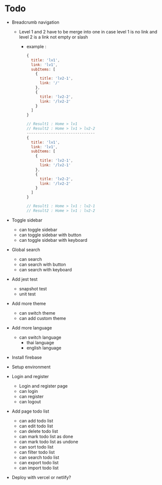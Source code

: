 # Todo

- Breadcrumb navigation
  - Level 1 and 2 have to be merge into one in case level 1 is no link and level 2 is a link not empty or slash
    - example :

      ```javascript
      {
        title: 'lv1',
        link: 'lv1',
        subItems: [
          {
            title: 'lv2-1',
            link: '/'
          },
          {
            title: 'lv2-2',
            link: '/lv2-2'
          }
        ]
      }

      // Result1 : Home > lv1
      // Result2 : Home > lv1 > lv2-2
      -------------------------------
      {
        title: 'lv1',
        link: 'lv1',
        subItems: [
          {
            title: 'lv2-1',
            link: '/lv2-1'
          },
          {
            title: 'lv2-2',
            link: '/lv2-2'
          }
        ]
      }

      // Result1 : Home > lv1 : lv2-1
      // Result2 : Home > lv1 : lv2-2
      ```

- Toggle sidebar
  - can toggle sidebar
  - can toggle sidebar with button
  - can toggle sidebar with keyboard
- Global search
  - can search
  - can search with button
  - can search with keyboard
- Add jest test
  - snapshot test
  - unit test
- Add more theme
  - can switch theme
  - can add custom theme
- Add more language
  - can switch language
    - thai language
    - english language
- Install firebase
- Setup environment
- Login and register
  - Login and register page
  - can login
  - can register
  - can logout
- Add page todo list
  - can add todo list
  - can edit todo list
  - can delete todo list
  - can mark todo list as done
  - can mark todo list as undone
  - can sort todo list
  - can filter todo list
  - can search todo list
  - can export todo list
  - can import todo list
- Deploy with vercel or netlify?
